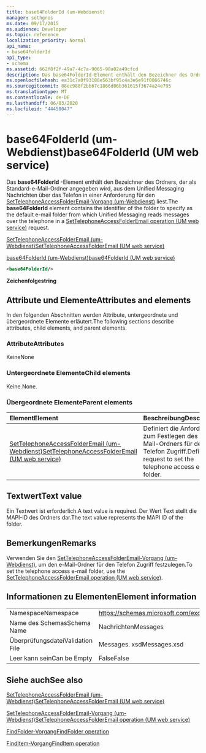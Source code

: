 ```yaml
---
title: base64FolderId (um-Webdienst)
manager: sethgros
ms.date: 09/17/2015
ms.audience: Developer
ms.topic: reference
localization_priority: Normal
api_name:
- base64FolderId
api_type:
- schema
ms.assetid: 662f8f2f-49a7-4c7a-9065-98a02a49cfcd
description: Das base64FolderId-Element enthält den Bezeichner des Ordners, der als Standard-e-Mail-Ordner angegeben wird, aus dem Unified Messaging Nachrichten über das Telefon in einer Anforderung für den SetTelephoneAccessFolderEmail-Vorgang (um-Webdienst) liest.
ms.openlocfilehash: ea31c7a0f93188e563bf95c4a3e6e91f0866746c
ms.sourcegitcommit: 88ec988f2bb67c1866d06b361615f3674a24e795
ms.translationtype: MT
ms.contentlocale: de-DE
ms.lasthandoff: 06/03/2020
ms.locfileid: "44458047"
---
```

# <a name="base64folderid-um-web-service"></a><span data-ttu-id="ff48c-103">base64FolderId (um-Webdienst)</span><span class="sxs-lookup"><span data-stu-id="ff48c-103">base64FolderId (UM web service)</span></span>

<span data-ttu-id="ff48c-104">Das **base64FolderId** -Element enthält den Bezeichner des Ordners, der als Standard-e-Mail-Ordner angegeben wird, aus dem Unified Messaging Nachrichten über das Telefon in einer Anforderung für den [SetTelephoneAccessFolderEmail-Vorgang (um-Webdienst)](settelephoneaccessfolderemail-operation-um-web-service.md) liest.</span><span class="sxs-lookup"><span data-stu-id="ff48c-104">The **base64FolderId** element contains the identifier of the folder to specify as the default e-mail folder from which Unified Messaging reads messages over the telephone in a [SetTelephoneAccessFolderEmail operation (UM web service)](settelephoneaccessfolderemail-operation-um-web-service.md) request.</span></span> 
  
[<span data-ttu-id="ff48c-105">SetTelephoneAccessFolderEmail (um-Webdienst)</span><span class="sxs-lookup"><span data-stu-id="ff48c-105">SetTelephoneAccessFolderEmail (UM web service)</span></span>](settelephoneaccessfolderemail-um-web-service.md)
  
[<span data-ttu-id="ff48c-106">base64FolderId (um-Webdienst)</span><span class="sxs-lookup"><span data-stu-id="ff48c-106">base64FolderId (UM web service)</span></span>](base64folderid-um-web-service.md)
  
```xml
<base64FolderId/>
```

 <span data-ttu-id="ff48c-107">**Zeichenfolge**</span><span class="sxs-lookup"><span data-stu-id="ff48c-107">**string**</span></span>
## <a name="attributes-and-elements"></a><span data-ttu-id="ff48c-108">Attribute und Elemente</span><span class="sxs-lookup"><span data-stu-id="ff48c-108">Attributes and elements</span></span>

<span data-ttu-id="ff48c-109">In den folgenden Abschnitten werden Attribute, untergeordnete und übergeordnete Elemente erläutert.</span><span class="sxs-lookup"><span data-stu-id="ff48c-109">The following sections describe attributes, child elements, and parent elements.</span></span>
  
### <a name="attributes"></a><span data-ttu-id="ff48c-110">Attribute</span><span class="sxs-lookup"><span data-stu-id="ff48c-110">Attributes</span></span>

<span data-ttu-id="ff48c-111">Keine</span><span class="sxs-lookup"><span data-stu-id="ff48c-111">None</span></span>
  
### <a name="child-elements"></a><span data-ttu-id="ff48c-112">Untergeordnete Elemente</span><span class="sxs-lookup"><span data-stu-id="ff48c-112">Child elements</span></span>

<span data-ttu-id="ff48c-113">Keine.</span><span class="sxs-lookup"><span data-stu-id="ff48c-113">None.</span></span>
  
### <a name="parent-elements"></a><span data-ttu-id="ff48c-114">Übergeordnete Elemente</span><span class="sxs-lookup"><span data-stu-id="ff48c-114">Parent elements</span></span>

|<span data-ttu-id="ff48c-115">**Element**</span><span class="sxs-lookup"><span data-stu-id="ff48c-115">**Element**</span></span>|<span data-ttu-id="ff48c-116">**Beschreibung**</span><span class="sxs-lookup"><span data-stu-id="ff48c-116">**Description**</span></span>|
|:-----|:-----|
|[<span data-ttu-id="ff48c-117">SetTelephoneAccessFolderEmail (um-Webdienst)</span><span class="sxs-lookup"><span data-stu-id="ff48c-117">SetTelephoneAccessFolderEmail (UM web service)</span></span>](settelephoneaccessfolderemail-um-web-service.md) <br/> |<span data-ttu-id="ff48c-118">Definiert die Anforderung zum Festlegen des e-Mail-Ordners für den Telefon Zugriff.</span><span class="sxs-lookup"><span data-stu-id="ff48c-118">Defines request to set the telephone access e-mail folder.</span></span>  <br/> |
   
## <a name="text-value"></a><span data-ttu-id="ff48c-119">Textwert</span><span class="sxs-lookup"><span data-stu-id="ff48c-119">Text value</span></span>

<span data-ttu-id="ff48c-120">Ein Textwert ist erforderlich.</span><span class="sxs-lookup"><span data-stu-id="ff48c-120">A text value is required.</span></span> <span data-ttu-id="ff48c-121">Der Wert Text stellt die MAPI-ID des Ordners dar.</span><span class="sxs-lookup"><span data-stu-id="ff48c-121">The text value represents the MAPI ID of the folder.</span></span>
  
## <a name="remarks"></a><span data-ttu-id="ff48c-122">Bemerkungen</span><span class="sxs-lookup"><span data-stu-id="ff48c-122">Remarks</span></span>

<span data-ttu-id="ff48c-123">Verwenden Sie den [SetTelephoneAccessFolderEmail-Vorgang (um-Webdienst)](settelephoneaccessfolderemail-operation-um-web-service.md), um den e-Mail-Ordner für den Telefon Zugriff festzulegen.</span><span class="sxs-lookup"><span data-stu-id="ff48c-123">To set the telephone access e-mail folder, use the [SetTelephoneAccessFolderEmail operation (UM web service)](settelephoneaccessfolderemail-operation-um-web-service.md).</span></span>
  
## <a name="element-information"></a><span data-ttu-id="ff48c-124">Informationen zu Elementen</span><span class="sxs-lookup"><span data-stu-id="ff48c-124">Element information</span></span>

|||
|:-----|:-----|
|<span data-ttu-id="ff48c-125">Namespace</span><span class="sxs-lookup"><span data-stu-id="ff48c-125">Namespace</span></span>  <br/> |https://schemas.microsoft.com/exchange/services/2006/messages  <br/> |
|<span data-ttu-id="ff48c-126">Name des Schemas</span><span class="sxs-lookup"><span data-stu-id="ff48c-126">Schema Name</span></span>  <br/> |<span data-ttu-id="ff48c-127">Nachrichten</span><span class="sxs-lookup"><span data-stu-id="ff48c-127">Messages</span></span>  <br/> |
|<span data-ttu-id="ff48c-128">Überprüfungsdatei</span><span class="sxs-lookup"><span data-stu-id="ff48c-128">Validation File</span></span>  <br/> |<span data-ttu-id="ff48c-129">Messages. xsd</span><span class="sxs-lookup"><span data-stu-id="ff48c-129">Messages.xsd</span></span>  <br/> |
|<span data-ttu-id="ff48c-130">Leer kann sein</span><span class="sxs-lookup"><span data-stu-id="ff48c-130">Can be Empty</span></span>  <br/> |<span data-ttu-id="ff48c-131">False</span><span class="sxs-lookup"><span data-stu-id="ff48c-131">False</span></span>  <br/> |
   
## <a name="see-also"></a><span data-ttu-id="ff48c-132">Siehe auch</span><span class="sxs-lookup"><span data-stu-id="ff48c-132">See also</span></span>



[<span data-ttu-id="ff48c-133">SetTelephoneAccessFolderEmail (um-Webdienst)</span><span class="sxs-lookup"><span data-stu-id="ff48c-133">SetTelephoneAccessFolderEmail (UM web service)</span></span>](settelephoneaccessfolderemail-um-web-service.md)
  
[<span data-ttu-id="ff48c-134">SetTelephoneAccessFolderEmail-Vorgang (um-Webdienst)</span><span class="sxs-lookup"><span data-stu-id="ff48c-134">SetTelephoneAccessFolderEmail operation (UM web service)</span></span>](settelephoneaccessfolderemail-operation-um-web-service.md)
  
[<span data-ttu-id="ff48c-135">FindFolder-Vorgang</span><span class="sxs-lookup"><span data-stu-id="ff48c-135">FindFolder operation</span></span>](findfolder-operation.md)
  
[<span data-ttu-id="ff48c-136">FindItem-Vorgang</span><span class="sxs-lookup"><span data-stu-id="ff48c-136">FindItem operation</span></span>](finditem-operation.md)

